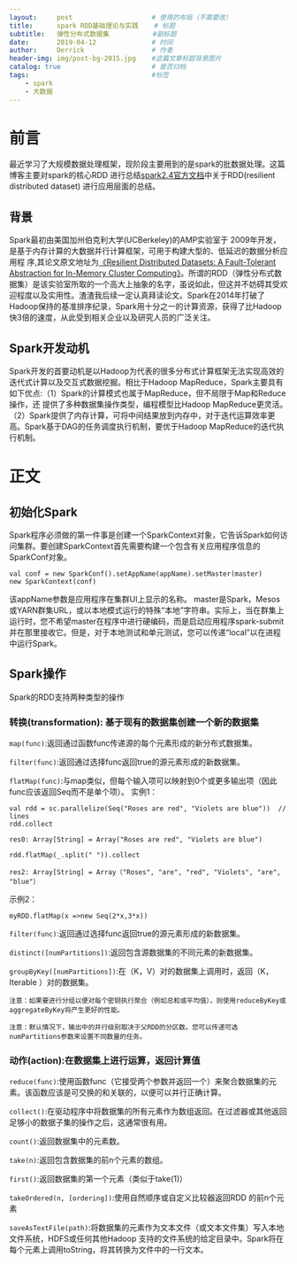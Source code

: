 ```yaml
---
layout:     post                    # 使用的布局（不需要改）
title:      spark RDD基础理论与实践    # 标题 
subtitle:   弹性分布式数据集           #副标题
date:       2019-04-12              # 时间
author:     Derrick                 # 作者
header-img: img/post-bg-2015.jpg    #这篇文章标题背景图片
catalog: true                       # 是否归档
tags:                               #标签
    - spark 
    - 大数据
---
```

# 前言
  最近学习了大规模数据处理框架，现阶段主要用到的是spark的批数据处理。这篇博客主要对spark的核心RDD
  进行总结[spark2.4官方文档](http://spark.apache.org/docs/latest)中关于RDD(resilient distributed dataset)
  进行应用层面的总结。
## 背景
  Spark最初由美国加州伯克利大学(UCBerkeley)的AMP实验室于 2009年开发，是基于内存计算的大数据并行计算框架，可用于构建大型的、低延迟的数据分析应用程   序,其论文原文地址为[《Resilient Distributed Datasets: A Fault-Tolerant Abstraction for In-Memory Cluster Computing》](https://www2.eecs.berkeley.edu/Pubs/TechRpts/2011/EECS-2011-82.pdf)。所谓的RDD（弹性分布式数据集）是该实验室所取的一个高大上抽象的名字，虽说如此，但这并不妨碍其受欢迎程度以及实用性。渣渣我后续一定认真拜读论文。Spark在2014年打破了Hadoop保持的基准排序纪录，Spark用十分之一的计算资源，获得了比Hadoop快3倍的速度，从此受到相关企业以及研究人员的广泛关注。
## Spark开发动机
  Spark开发的首要动机是以Hadoop为代表的很多分布式计算框架无法实现高效的迭代式计算以及交互式数据挖掘。相比于Hadoop MapReduce，Spark主要具有如下优点:（1）Spark的计算模式也属于MapReduce，但不局限于Map和Reduce操作，还 提供了多种数据集操作类型，编程模型比Hadoop MapReduce更灵活。（2）Spark提供了内存计算，可将中间结果放到内存中，对于迭代运算效率更高。Spark基于DAG的任务调度执行机制，要优于Hadoop MapReduce的迭代执行机制。
# 正文
## 初始化Spark
  Spark程序必须做的第一件事是创建一个SparkContext对象，它告诉Spark如何访问集群。要创建SparkContext首先需要构建一个包含有关应用程序信息的SparkConf对象。
  ```
  val conf = new SparkConf().setAppName(appName).setMaster(master)
  new SparkContext(conf)
  ```
  该appName参数是应用程序在集群UI上显示的名称。 master是Spark，Mesos或YARN群集URL，或以本地模式运行的特殊“本地”字符串。实际上，当在群集上运行时，您不希望master在程序中进行硬编码，而是启动应用程序spark-submit并在那里接收它。但是，对于本地测试和单元测试，您可以传递“local”以在进程中运行Spark。
## Spark操作
  Spark的RDD支持两种类型的操作
### 转换(transformation): 基于现有的数据集创建一个新的数据集
  `map(func)`:返回通过函数func传递源的每个元素形成的新分布式数据集。
  
  `filter(func)`:返回通过选择func返回true的源元素形成的新数据集。
  
  `flatMap(func)`:与map类似，但每个输入项可以映射到0个或更多输出项（因此func应该返回Seq而不是单个项）。
  实例1：
  ```
  val rdd = sc.parallelize(Seq("Roses are red", "Violets are blue"))  // lines
  rdd.collect
  ```
  ```
  res0: Array[String] = Array("Roses are red", "Violets are blue")
  ```
  ```
  rdd.flatMap(_.split(" ")).collect	
  ```
  ```
  res2: Array[String] = Array（"Roses", "are", "red", "Violets", "are", "blue"）
  ```
  示例2：
  ```
  myRDD.flatMap(x =>new Seq(2*x,3*x))
  ```
  
  `filter(func)`:返回通过选择func返回true的源元素形成的新数据集。
  
  `distinct([numPartitions])`:返回包含源数据集的不同元素的新数据集。
  
  `groupByKey([numPartitions])`:在（K，V）对的数据集上调用时，返回（K，Iterable <V>）对的数据集。
	
    注意：如果要进行分组以便对每个密钥执行聚合（例如总和或平均值），则使用reduceByKey或aggregateByKey将产生更好的性能。 
	
    注意：默认情况下，输出中的并行级别取决于父RDD的分区数。您可以传递可选numPartitions参数来设置不同数量的任务。
    
### 动作(action):在数据集上进行运算，返回计算值
  `reduce(func)`:使用函数func（它接受两个参数并返回一个）来聚合数据集的元素。该函数应该是可交换的和关联的，以便可以并行正确计算。
  
  `collect()`:在驱动程序中将数据集的所有元素作为数组返回。在过滤器或其他返回足够小的数据子集的操作之后，这通常很有用。
  
  `count()`:返回数据集中的元素数。
  
  `take(n)`:返回包含数据集的前n个元素的数组。
  
  `first()`:返回数据集的第一个元素（类似于take(1)）
  
  `takeOrdered(n, [ordering])`:使用自然顺序或自定义比较器返回RDD 的前n个元素
  
  `saveAsTextFile(path)`:将数据集的元素作为文本文件（或文本文件集）写入本地文件系统，HDFS或任何其他Hadoop
					 支持的文件系统的给定目录中。Spark将在每个元素上调用toString，将其转换为文件中的一行文本。                    
